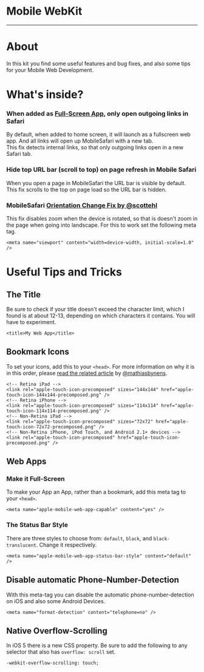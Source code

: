 # Mobile WebKit

---------------



# About

In this kit you find some useful features and bug fixes, and also some tips for your Mobile Web Development.



# What's inside?

### When added as [Full-Screen App](#make-it-full-screen), only open outgoing links in Safari  
By default, when added to home screen, it will launch as a fullscreen web app. 
And all links will open up MobileSafari with a new tab.  
This fix detects internal links, so that only outgoing links open in a new Safari tab.  


### Hide top URL bar (scroll to top) on page refresh in Mobile Safari  
When you open a page in MobileSafari the URL bar is visible by default. 
This fix scrolls to the top on page load so the URL bar is hidden.  

### MobileSafari [Orientation Change Fix by @scottehl](https://github.com/scottjehl/iOS-Orientationchange-Fix)  
This fix disables zoom when the device is rotated, so that is doesn't zoom in the page when going into landscape. For this to work set the following meta tag.

    <meta name="viewport" content="width=device-width, initial-scale=1.0" />
    


# Useful Tips and Tricks


## The Title
Be sure to check if your title doesn't exceed the character limit, which I found is at about 12-13, depending on which characters it contains. You will have to experiment.

    <title>My Web App</title>

## Bookmark Icons

To set your icons, add this to your `<head>`. For more information on why it is in this order, please [read the related article](http://mathiasbynens.be/notes/touch-icons) by [@mathiasbynens](https://github.com/mathiasbynens).

    <!-- Retina iPad -->
    <link rel="apple-touch-icon-precomposed" sizes="144x144" href="apple-touch-icon-144x144-precomposed.png" />
    <!-- Retina iPhone -->
    <link rel="apple-touch-icon-precomposed" sizes="114x114" href="apple-touch-icon-114x114-precomposed.png" />
    <!-- Non-Retina iPad -->
    <link rel="apple-touch-icon-precomposed" sizes="72x72" href="apple-touch-icon-72x72-precomposed.png" />
    <!-- Non-Retina iPhone, iPod Touch, and Android 2.1+ devices -->
    <link rel="apple-touch-icon-precomposed" href="apple-touch-icon-precomposed.png" />


## Web Apps

### Make it Full-Screen
To make your App an App, rather than a bookmark, add this meta tag to your `<head>`.

    <meta name="apple-mobile-web-app-capable" content="yes" />

### The Status Bar Style
There are three styles to choose from: `default`, `black`, and `black-translucent`. Change it respectively.

    <meta name="apple-mobile-web-app-status-bar-style" content="default" />  



## Disable automatic Phone-Number-Detection

With this meta-tag you can disable the automatic phone-number-detection on iOS and also some Android Devices.
  
    <meta name="format-detection" content="telephone=no" />



## Native Overflow-Scrolling

In iOS 5 there is a new CSS property. Be sure to add the following to any selector that also has `overflow: scroll` set.

    -webkit-overflow-scrolling: touch;




